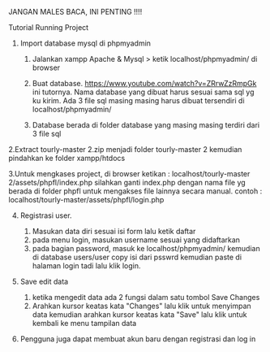 JANGAN MALES BACA, INI PENTING !!!!

Tutorial Running Project

1. Import database mysql di phpmyadmin
	1. Jalankan xampp Apache & Mysql > ketik localhost/phpmyadmin/ di browser

	2. Buat database. https://www.youtube.com/watch?v=ZRrwZzRmpGk ini tutornya. Nama 	database yang dibuat harus sesuai sama sql yg ku kirim. Ada 3 file sql masing masing 	harus dibuat tersendiri di 	   localhost/phpmyadmin/
 	3. Database berada di folder database yang masing masing terdiri dari 3 file sql

2.Extract tourly-master 2.zip menjadi folder tourly-master 2 kemudian pindahkan ke folder xampp/htdocs

3.Untuk mengkases project, di browser ketikan :
 	localhost/tourly-master 2/assets/phpfl/index.php
silahkan ganti index.php dengan nama file yg berada di folder phpfl untuk mengakses file lainnya secara manual. contoh : localhost/tourly-master/assets/phpfl/login.php

4. Registrasi user. 
	1. Masukan data diri sesuai isi form lalu ketik daftar
	2. pada menu login, masukan username sesuai yang didaftarkan
	3. pada bagian password, masuk ke localhost/phpmyadmin/ kemudian di database users/user copy isi dari psswrd kemudian paste di halaman login tadi lalu klik login.

5. Save edit data	 
	1. ketika mengedit data ada 2 fungsi dalam satu tombol Save Changes
	2. Arahkan kursor keatas kata "Changes" lalu klik untuk menyimpan data kemudian arahkan kursor keatas kata "Save" lalu klik untuk kembali ke menu tampilan data
6. Pengguna juga dapat membuat akun baru dengan registrasi dan log in

